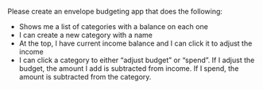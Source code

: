 Please create an envelope budgeting app that does the following:
- Shows me a list of categories with a balance on each one
- I can create a new category with a name
- At the top, I have current income balance and I can click it to adjust the income
- I can click a category to either “adjust budget” or “spend”. If I adjust the budget, the amount I add is subtracted from income. If I spend, the amount is subtracted from the category.